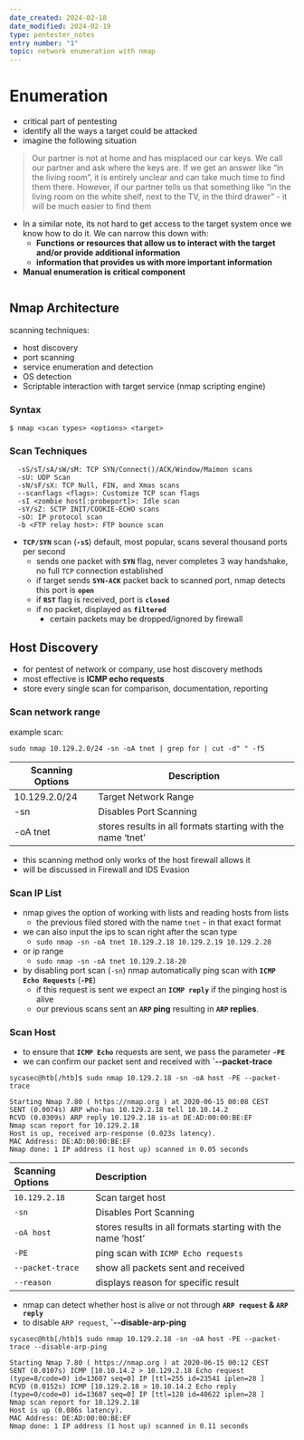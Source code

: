 ```yaml
---
date_created: 2024-02-18
date_modified: 2024-02-19
type: pentester_notes
entry number: "1"
topic: network enumeration with nmap
---
```

# Enumeration
- critical part of pentesting
- identify all the ways a target could be attacked
- imagine the following situation
> Our partner is not at home and has misplaced our car keys. We call our partner and ask where the keys are. If we get an answer like “in the living room”, it is entirely unclear and can take much time to find them there. However, if our partner tells us that something like “in the living room on the white shelf, next to the TV, in the third drawer” - it will be much easier to find them

- In a similar note, its not hard to get access to the target system once we know how to do it. We can narrow this down with:
	- **Functions or resources that allow us to interact with the target and/or provide additional information**
	- **information that provides us with more important information**
- **Manual enumeration is critical component**

```toc
```
## Nmap Architecture
scanning techniques:
- host discovery
- port scanning
- service enumeration and detection
- OS detection
- Scriptable interaction with target service (nmap scripting engine)
### Syntax 
`$ nmap <scan types> <options> <target>`

### Scan Techniques
```shell-session
  -sS/sT/sA/sW/sM: TCP SYN/Connect()/ACK/Window/Maimon scans
  -sU: UDP Scan
  -sN/sF/sX: TCP Null, FIN, and Xmas scans
  --scanflags <flags>: Customize TCP scan flags
  -sI <zombie host[:probeport]>: Idle scan
  -sY/sZ: SCTP INIT/COOKIE-ECHO scans
  -sO: IP protocol scan
  -b <FTP relay host>: FTP bounce scan
```
- **`TCP/SYN`** scan (**`-sS`**) default, most popular, scans several thousand ports per second
	- sends one packet with **`SYN`** flag, never completes 3 way handshake, no full `TCP` connection established
	- if target sends **`SYN-ACK`** packet back to scanned port, nmap detects this port is **`open`**
	- if **`RST`** flag is received, port is **`closed`**
	- if no packet, displayed as **`filtered`**
		- certain packets may be dropped/ignored by firewall

## Host Discovery
- for pentest of network or company, use host discovery methods
- most effective is **ICMP echo requests**
- store every single scan for comparison, documentation, reporting
### Scan network range
example scan:
```shell-session
sudo nmap 10.129.2.0/24 -sn -oA tnet | grep for | cut -d" " -f5
```

| Scanning Options | Description |
| ---- | ---- |
| 10.129.2.0/24 | Target Network Range |
| -sn | Disables Port Scanning |
| -oA tnet | stores results in all formats starting with the name ‘tnet’ |
- this scanning method only works of the host firewall allows it
- will be discussed in Firewall and IDS Evasion

### Scan IP List
- nmap gives the option of working with lists and reading hosts from lists
	- the previous filed stored with the name `tnet` - in that exact format
- we can also input the ips to scan right after the scan type
	- `sudo nmap -sn -oA tnet 10.129.2.18 10.129.2.19 10.129.2.20`
- or ip range
	- `sudo nmap -sn -oA tnet 10.129.2.18-20`
- by disabling port scan (`-sn`) nmap automatically ping scan with **`ICMP Echo Requests`** (**`-PE`**)
	- if this request is sent we expect an **`ICMP reply`** if the pinging host is alive
	- our previous scans sent an **`ARP` ping** resulting in **`ARP` replies**.
### Scan Host

- to ensure that **`ICMP Echo`** requests are sent, we pass the parameter **`-PE`**
- we can confirm our packet sent and received with **`--packet-trace**
```shell-session
sycasec@htb[/htb]$ sudo nmap 10.129.2.18 -sn -oA host -PE --packet-trace 

Starting Nmap 7.80 ( https://nmap.org ) at 2020-06-15 00:08 CEST
SENT (0.0074s) ARP who-has 10.129.2.18 tell 10.10.14.2
RCVD (0.0309s) ARP reply 10.129.2.18 is-at DE:AD:00:00:BE:EF
Nmap scan report for 10.129.2.18
Host is up, received arp-response (0.023s latency).
MAC Address: DE:AD:00:00:BE:EF
Nmap done: 1 IP address (1 host up) scanned in 0.05 seconds
```

| Scanning Options | Description |
| :--- | :--- |
| `10.129.2.18` | Scan target host |
| `-sn` | Disables Port Scanning |
| `-oA host` | stores results in all formats starting with the name ‘host’ |
| `-PE` | ping scan with `ICMP Echo requests` |
| `--packet-trace` | show all packets sent and received |
| `--reason` | displays reason for specific result |

- nmap can detect whether host is alive or not through **`ARP request` & `ARP reply`** 
- to disable `ARP request`, **`--disable-arp-ping**
```shell-session
sycasec@htb[/htb]$ sudo nmap 10.129.2.18 -sn -oA host -PE --packet-trace --disable-arp-ping 

Starting Nmap 7.80 ( https://nmap.org ) at 2020-06-15 00:12 CEST
SENT (0.0107s) ICMP [10.10.14.2 > 10.129.2.18 Echo request (type=8/code=0) id=13607 seq=0] IP [ttl=255 id=23541 iplen=28 ]
RCVD (0.0152s) ICMP [10.129.2.18 > 10.10.14.2 Echo reply (type=0/code=0) id=13607 seq=0] IP [ttl=128 id=40622 iplen=28 ]
Nmap scan report for 10.129.2.18
Host is up (0.086s latency).
MAC Address: DE:AD:00:00:BE:EF
Nmap done: 1 IP address (1 host up) scanned in 0.11 seconds
```
